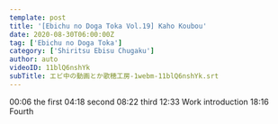 ```yaml
---
template: post
title: '[Ebichu no Doga Toka Vol.19] Kaho Koubou'
date: 2020-08-30T06:00:00Z
tag: ['Ebichu no Doga Toka']
category: ['Shiritsu Ebisu Chugaku']
author: auto 
videoID: 11blQ6nshYk
subTitle: エビ中の動画とか歌穂工房-1webm-11blQ6nshYk.srt
---
```

00:06 the first
04:18 second
08:22 third
12:33 Work introduction
18:16 Fourth
